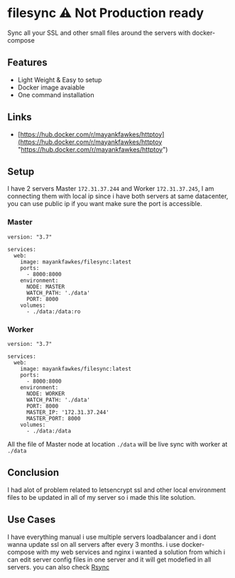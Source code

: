 # filesync ⚠️ Not Production ready
Sync all your SSL and other small files around the servers with docker-compose


## Features

- Light Weight & Easy to setup
- Docker image avaiable 
- One command installation


## Links
- [https://hub.docker.com/r/mayankfawkes/httptoy](https://hub.docker.com/r/mayankfawkes/httptoy "https://hub.docker.com/r/mayankfawkes/httptoy")

## Setup 

I have 2 servers Master `172.31.37.244` and Worker `172.31.37.245`, I am connecting them with local ip since i have both servers at same datacenter, you can use public ip if you want make sure the port is accessible. 

### Master

```
version: "3.7"

services:
  web:
    image: mayankfawkes/filesync:latest
    ports:
      - 8000:8000
    environment:
      NODE: MASTER
      WATCH_PATH: './data'
      PORT: 8000
    volumes:
      - ./data:/data:ro
```

### Worker

```
version: "3.7"

services:
  web:
    image: mayankfawkes/filesync:latest
    ports:
      - 8000:8000
    environment:
      NODE: WORKER
      WATCH_PATH: './data'
      PORT: 8000
      MASTER_IP: '172.31.37.244'
      MASTER_PORT: 8000
    volumes:
      - ./data:/data

```


All the file of Master node at location `./data` will be live sync with worker at `./data`



## Conclusion

I had alot of problem related to letsencrypt ssl and other local environment files to be updated in all of my server so i made this lite solution.


## Use Cases

I have everything manual i use multiple servers loadbalancer and i dont wanna update ssl on all servers after every 3 months. i use docker-compose with my web services and nginx i wanted a solution from which i can edit server config files in one server and it will get modefied in all servers. you can also check [Rsync](https://en.wikipedia.org/wiki/Rsync "https://en.wikipedia.org/wiki/Rsync") 
